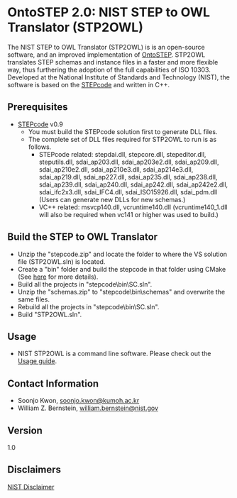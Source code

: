 # OntoSTEP 2.0: NIST STEP to OWL Translator (STP2OWL)
The NIST STEP to OWL Translator (STP2OWL) is is an open-source software, and an improved implementation of [OntoSTEP](https://www.nist.gov/services-resources/software/ontostep-plugin). STP2OWL translates STEP schemas and instance files in a faster and more flexible way, thus furthering the adoption of the full capabilities of ISO 10303. Developed at the National Institute of Standards and Technology (NIST), the software is based on the [STEPcode](https://github.com/stepcode/stepcode) and written in C++.

## Prerequisites
- [STEPcode](https://github.com/stepcode/stepcode) v0.9
  - You must build the STEPcode solution first to generate DLL files.
  - The complete set of DLL files required for STP2OWL to run is as follows.
    - STEPcode related: stepdai.dll, stepcore.dll, stepeditor.dll, steputils.dll, sdai_ap203.dll, sdai_ap203e2.dll, sdai_ap209.dll, sdai_ap210e2.dll, sdai_ap210e3.dll, sdai_ap214e3.dll, sdai_ap219.dll, sdai_ap227.dll, sdai_ap235.dll, sdai_ap238.dll, sdai_ap239.dll, sdai_ap240.dll, sdai_ap242.dll, sdai_ap242e2.dll, sdai_ifc2x3.dll, sdai_IFC4.dll, sdai_ISO15926.dll, sdai_pdm.dll (Users can generate new DLLs for new schemas.)
    - VC++ related: msvcp140.dll, vcruntime140.dll (vcruntime140_1.dll will also be required when vc141 or higher was used to build.)

## Build the STEP to OWL Translator
- Unzip the "stepcode.zip" and locate the folder to where the VS solution file (STP2OWL.sln) is located.
- Create a "bin" folder and build the stepcode in that folder using CMake (See [here](https://github.com/stepcode/stepcode/blob/master/INSTALL) for more details).
- Build all the projects in "stepcode\bin\SC.sln".
- Unzip the "schemas.zip" to "stepcode\bin\schemas" and overwrite the same files.
- Rebuild all the projects in "stepcode\bin\SC.sln".
- Build "STP2OWL.sln".

## Usage
- NIST STP2OWL is a command line software. Please check out the [Usage guide](USAGE.md).

## Contact Information
- Soonjo Kwon, soonjo.kwon@kumoh.ac.kr
- William Z. Bernstein, william.bernstein@nist.gov

## Version
1.0

## Disclaimers
[NIST Disclaimer](https://www.nist.gov/disclaimer)


